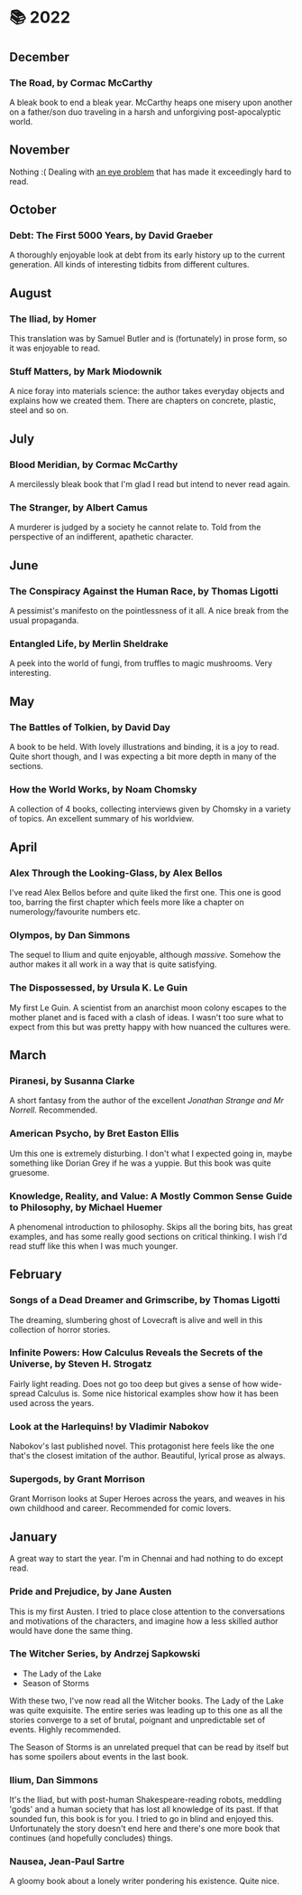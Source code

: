 # 📚 2022

## December

### The Road, by Cormac McCarthy

A bleak book to end a bleak year. McCarthy heaps one misery upon another on a 
father/son duo traveling in a harsh and unforgiving post-apocalyptic world.

## November

Nothing :( Dealing with 
[an eye problem](https://en.wikipedia.org/wiki/Central_serous_chorioretinopathy) 
that has made it exceedingly hard to read.

## October

### Debt: The First 5000 Years, by David Graeber

A thoroughly enjoyable look at debt from its early history up to the current
generation. All kinds of interesting tidbits from different cultures.

## August

### The Iliad, by Homer

This translation was by Samuel Butler and is (fortunately) in prose form, so it
was enjoyable to read.

### Stuff Matters, by Mark Miodownik

A nice foray into materials science: the author takes everyday objects and
explains how we created them. There are chapters on concrete, plastic, steel
and so on.

## July

### Blood Meridian, by Cormac McCarthy

A mercilessly bleak book that I'm glad I read but intend to never read again.

### The Stranger, by Albert Camus

A murderer is judged by a society he cannot relate to. Told from the perspective of an indifferent,
apathetic character.

### 

## June

### The Conspiracy Against the Human Race, by Thomas Ligotti

A pessimist's manifesto on the pointlessness of it all. A nice break from the
usual propaganda.

### Entangled Life, by Merlin Sheldrake

A peek into the world of fungi, from truffles to magic mushrooms. Very
interesting.

## May

### The Battles of Tolkien, by David Day

A book to be held. With lovely illustrations and binding, it is a joy to read.
Quite short though, and I was expecting a bit more depth in many of the
sections.

### How the World Works, by Noam Chomsky

A collection of 4 books, collecting interviews given by Chomsky in a variety of
topics. An excellent summary of his worldview.

## April

### Alex Through the Looking-Glass, by Alex Bellos 

I've read Alex Bellos before and quite liked the first one. This one is good
too, barring the first chapter which feels more like a chapter on
numerology/favourite numbers etc.

### Olympos, by Dan Simmons

The sequel to Ilium and quite enjoyable, although *massive*. Somehow the author
makes it all work in a way that is quite satisfying.

### The Dispossessed, by Ursula K. Le Guin

My first Le Guin. A scientist from an anarchist moon colony escapes to the
mother planet and is faced with a clash of ideas. I wasn't too sure what to
expect from this but was pretty happy with how nuanced the cultures were.

## March

### Piranesi, by Susanna Clarke

A short fantasy from the author of the excellent *Jonathan Strange and Mr
Norrell*. Recommended.

### American Psycho, by Bret Easton Ellis

Um this one is extremely disturbing. I don't what I expected going in, maybe
something like Dorian Grey if he was a yuppie. But this book was quite
gruesome.

### Knowledge, Reality, and Value: A Mostly Common Sense Guide to Philosophy, by Michael Huemer

A phenomenal introduction to philosophy. Skips all the boring bits, has great
examples, and has some really good sections on critical thinking. I wish I'd
read stuff like this when I was much younger.

## February

### Songs of a Dead Dreamer and Grimscribe, by Thomas Ligotti

The dreaming, slumbering ghost of Lovecraft is alive and well in this
collection of horror stories.

### Infinite Powers: How Calculus Reveals the Secrets of the Universe, by Steven H. Strogatz

Fairly light reading. Does not go too deep but gives a sense of how wide-spread
Calculus is. Some nice historical examples show how it has been used across the
years.

### Look at the Harlequins! by Vladimir Nabokov

Nabokov's last published novel. This protagonist here feels like the one that's
the closest imitation of the author. Beautiful, lyrical prose as always.

### Supergods, by Grant Morrison

Grant Morrison looks at Super Heroes across the years, and weaves in his own
childhood and career. Recommended for comic lovers.

## January

A great way to start the year. I'm in Chennai and had nothing to do except read.

### Pride and Prejudice, by Jane Austen

This is my first Austen. I tried to place close attention to the conversations
and motivations of the characters, and imagine how a less skilled author would
have done the same thing.

### The Witcher Series, by Andrzej Sapkowski

- The Lady of the Lake
- Season of Storms

With these two, I've now read all the Witcher books. The Lady of the Lake was quite exquisite. The
entire series was leading up to this one as all the stories converge to a set of brutal, poignant
and unpredictable set of events. Highly recommended.

The Season of Storms is an unrelated prequel that can be read by itself but has some spoilers about
events in the last book.

### Ilium, Dan Simmons

It's the Iliad, but with post-human Shakespeare-reading robots, meddling 'gods' and a human society
that has lost all knowledge of its past. If that sounded fun, this book is for you. I tried to go in
blind and enjoyed this. Unfortunately the story doesn't end here and there's one more book that
continues (and hopefully concludes) things.

### Nausea, Jean-Paul Sartre

A gloomy book about a lonely writer pondering his existence. Quite nice.
